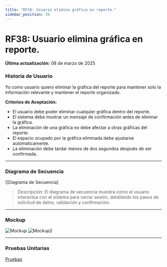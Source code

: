 ```yaml
---
title: "RF38: Usuario elimina gráfica en reporte."  
sidebar_position: 39
---
```


# RF38: Usuario elimina gráfica en reporte.

**Última actualización:** 08 de marzo de 2025

### Historia de Usuario

Yo como usuario quiero eliminar la gráfica del reporte para mantener solo la información relevante y mantener el reporte organizado.

  **Criterios de Aceptación:**
  - El usuario debe poder eliminar cualquier gráfica dentro del reporte.
  - El sistema debe mostrar un mensaje de confirmación antes de eliminar la gráfica.
  - La eliminación de una gráfica no debe afectar a otras gráficas del reporte.
  - El espacio ocupado por la gráfica eliminada debe ajustarse autómaticamente.
  - La eliminación debe tardar menos de dos segundos después de ser confirmada.

---

### Diagrama de Secuencia

![Diagrama de Secuencia] 

> *Descripción*: El diagrama de secuencia muestra cómo el usuario interactúa con el sistema para cerrar sesión, detallando los pasos de solicitud de datos, validación y confirmación.

---

### Mockup

![Mockup](./mockups/MockupAnálisis.png)
![Mockup2](./mockups/MockupAnálisis2.png)

---

### Pruebas Unitarias 
[Pruebas](https://docs.google.com/spreadsheets/d/1W-JW32dTsfI22-Yl5LydMhiu-oXHH_xo3hWvK6FHeLw/edit?gid=1628940708#gid=1628940708)